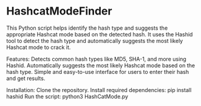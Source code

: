 # HashcatModeFinder
This Python script helps identify the hash type and suggests the appropriate Hashcat mode based on the detected hash. It uses the Hashid tool to detect the hash type and automatically suggests the most likely Hashcat mode to crack it.

Features:
Detects common hash types like MD5, SHA-1, and more using Hashid.
Automatically suggests the most likely Hashcat mode based on the hash type.
Simple and easy-to-use interface for users to enter their hash and get results.

Installation:
Clone the repository.
Install required dependencies:
pip install hashid
Run the script:
python3 HashCatMode.py
